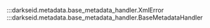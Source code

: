 :::darkseid.metadata.base_metadata_handler.XmlError
:::darkseid.metadata.base_metadata_handler.BaseMetadataHandler

